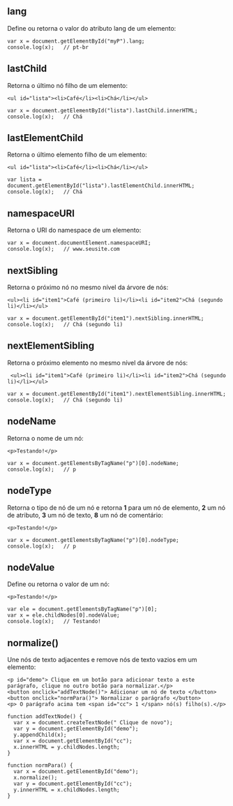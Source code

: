 ## lang
Define ou retorna o valor do atributo lang de um elemento:

    var x = document.getElementById("myP").lang;
    console.log(x);   // pt-br
  
## lastChild
Retorna o último nó filho de um elemento:

    <ul id="lista"><li>Café</li><li>Chá</li></ul>

    var x = document.getElementById("lista").lastChild.innerHTML;
    console.log(x);   // Chá

## lastElementChild
Retorna o último elemento filho de um elemento:

    <ul id="lista"><li>Café</li><li>Chá</li></ul>

    var lista = document.getElementById("lista").lastElementChild.innerHTML;
    console.log(x);   // Chá

## namespaceURI
Retorna o URI do namespace de um elemento:

    var x = document.documentElement.namespaceURI; 
    console.log(x);   // www.seusite.com

## nextSibling
Retorna o próximo nó no mesmo nível da árvore de nós:

    <ul><li id="item1">Café (primeiro li)</li><li id="item2">Chá (segundo li)</li></ul>
    
    var x = document.getElementById("item1").nextSibling.innerHTML; 
    console.log(x);   // Chá (segundo li)

## nextElementSibling
Retorna o próximo elemento no mesmo nível da árvore de nós:

     <ul><li id="item1">Café (primeiro li)</li><li id="item2">Chá (segundo li)</li></ul>
    
    var x = document.getElementById("item1").nextElementSibling.innerHTML;
    console.log(x);   // Chá (segundo li)

## nodeName
Retorna o nome de um nó:

    <p>Testando!</p>

    var x = document.getElementsByTagName("p")[0].nodeName;
    console.log(x);   // p

## nodeType
Retorna o tipo de nó de um nó e retorna **1** para um nó de elemento, **2** um nó de atributo, **3** um nó de texto, **8** um nó de comentário:

    <p>Testando!</p>

    var x = document.getElementsByTagName("p")[0].nodeType;
    console.log(x);   // p

## nodeValue
Define ou retorna o valor de um nó:

    <p>Testando!</p>

    var ele = document.getElementsByTagName("p")[0];
    var x = ele.childNodes[0].nodeValue;  
    console.log(x);   // Testando!

## normalize()
Une nós de texto adjacentes e remove nós de texto vazios em um elemento:

    <p id="demo"> Clique em um botão para adicionar texto a este parágrafo, clique no outro botão para normalizar.</p>
    <button onclick="addTextNode()"> Adicionar um nó de texto </button>
    <button onclick="normPara()"> Normalizar o parágrafo </button>
    <p> O parágrafo acima tem <span id="cc"> 1 </span> nó(s) filho(s).</p>
    
    function addTextNode() {
      var x = document.createTextNode(" Clique de novo");
      var y = document.getElementById("demo");
      y.appendChild(x);
      var x = document.getElementById("cc");
      x.innerHTML = y.childNodes.length;
    }

    function normPara() {
      var x = document.getElementById("demo");  
      x.normalize();
      var y = document.getElementById("cc");
      y.innerHTML = x.childNodes.length;
    }
